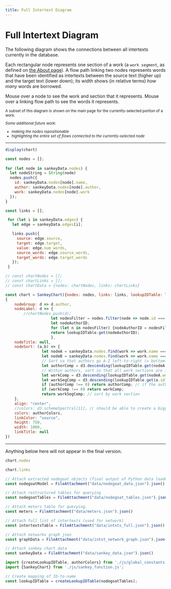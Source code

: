 ```yaml
---
title: Full Intertext Diagram
---
```


# Full Intertext Diagram

The following diagram shows the connections between all intertexts currently in the database.

Each rectangular node represents one section of a work (a `work segment`, as defined on <a href="./about#database-design">the About page</a>). A flow path linking two nodes represents words that have been identified as intertexts between the source text (higher up) and the target text (lower down); its width shows (in relative terms) *how many* words are borrowed.

Mouse over a node to see the work and section that it represents. Mouse over a linking flow path to see the words it represents.

<div style="font-size:smaller;">

A subset of this diagram is shown on the main page for the currently-selected portion of a work.

*Some additional future work:*
- *making the nodes repositionable*
- *highlighting the entire set of flows connected to the currently-selected node*

</div>
<hr>

<div style="max-width: none;">

```js
display(chart)
```

</div>

```js
const nodes = [];
  
for (let node in sankeyData.nodes) {
  let nodeString = String(node)
  nodes.push({
    id: sankeyData.nodes[node].name,
    author: sankeyData.nodes[node].author,
    work: sankeyData.nodes[node].work
  });
}
```

```js
const links = [];

 for (let i in sankeyData.edges) {
   let edge = sankeyData.edges[i];

   links.push({
     source: edge.source,
     target: edge.target,
     value: edge.num_words,
	 source_words: edge.source_words,
	 target_words: edge.target_words
   });
 }
```

```js
// const chartNodes = [];
// const chartLinks = [];
// const chartData = {nodes: chartNodes, links: chartLinks}

const chart = SankeyChart({nodes: nodes, links: links, lookupIDTable: lookupIDTable},
{
    nodeGroup: d => d.author,
    nodeLabel: d => {
        //chartNodes.push(d);
                    let nodesFilter = nodes.filter(node => node.id === d.id);
                    let nodeAuthorID;
                    for (let n in nodesFilter) {nodeAuthorID = nodesFilter[n].author}
                    return lookupIDTable.get(nodeAuthorID);
                    },
    nodeTitle: null,
    nodeSort: (a,b) => {
				let nodeA = sankeyData.nodes.find(work => work.name === a.id);
				let nodeB = sankeyData.nodes.find(work => work.name === b.id);
				// Sort so that authors go A-Z left-to-right (= bottom-to-top); d3.descending returns -1, 0, or 1
				let authorComp = d3.descending(lookupIDTable.get(nodeA.author), lookupIDTable.get(nodeB.author));
				// Within authors, sort so that all work sections are in order by work
				let workComp = d3.descending(lookupIDTable.get(nodeA.work), lookupIDTable.get(nodeB.work));
				let workSegComp = d3.descending(lookupIDTable.get(a.id).section,lookupIDTable.get(b.id).section);
				if (authorComp !== 0) return authorComp; // if the authors aren't the same, don't go any further in sorting
				if (workComp !== 0) return workComp;
				return workSegComp; // sort by work section
    },
    align: "center",
    //colors: d3.schemeSpectral[11], // should be able to create a bigger range by bringing colorcet colors in via Python
    colors: authorColors,
    linkColor: "source",
    height: 750,
    width: 1000,
    linkTitle: null
})

```

<hr>

Anything below here will not appear in the final version.

```js
chart.nodes
```
```js
chart.links
```

<!-- LOAD DATA, ETC. BELOW THIS LINE -->

<!-- Load data -->

```js
// Attach extracted nodegoat objects (final output of Python data loader)
const nodegoatModel = FileAttachment("data/nodegoat_data.json").json()
```
```js
// Attach restructured tables for querying
const nodegoatTables = FileAttachment("data/nodegoat_tables.json").json()
```
```js
// Attach meters table for querying.
const meters = FileAttachment("data/meters.json").json()
```
```js
// Attach full list of intertexts (used for network)
const intertextsTable = FileAttachment("data/intxts_full.json").json()
```
```js
// Attach networkx graph json
const graphData = FileAttachment("data/intxt_network_graph.json").json()
```
```js
// Attach sankey chart data
const sankeyData = FileAttachment("data/sankey_data.json").json()
```
<!-- End load data -->


<!-- Import modules and constants -->

```js
import {createLookupIDTable, authorColors} from './js/global_constants.js';
import {SankeyChart} from './js/sankey_function.js';
```

```js
// Create mapping of ID-to-name
const lookupIDTable = createLookupIDTable(nodegoatTables);
```

<!-- End import modules and constants -->
